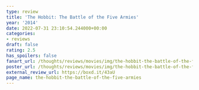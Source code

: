 ```yaml
---
type: review
title: 'The Hobbit: The Battle of the Five Armies'
year: '2014'
date: 2022-07-31 23:10:54.244000+00:00
categories:
- reviews
draft: false
rating: 2.5
has_spoilers: false
fanart_url: /thoughts/reviews/movies/img/the-hobbit-the-battle-of-the-five-armies_fanart.png
poster_url: /thoughts/reviews/movies/img/the-hobbit-the-battle-of-the-five-armies_poster.png
external_review_url: https://boxd.it/43aU
page_name: the-hobbit-the-battle-of-the-five-armies
---
```


